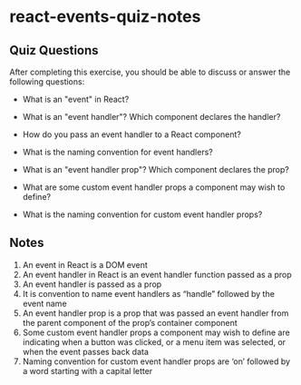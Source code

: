 # react-events-quiz-notes

## Quiz Questions

After completing this exercise, you should be able to discuss or answer the following questions:

- What is an "event" in React?

- What is an "event handler"? Which component declares the handler?

- How do you pass an event handler to a React component?

- What is the naming convention for event handlers?

- What is an "event handler prop"? Which component declares the prop?

- What are some custom event handler props a component may wish to define?

- What is the naming convention for custom event handler props?

## Notes

1. An event in React is a DOM event
2. An event handler in React is an event handler function passed as a prop
3. An event handler is passed as a prop
4. It is convention to name event handlers as “handle” followed by the event name
5. An event handler prop is a prop that was passed an event handler from the parent component of the prop’s container component
6. Some custom event handler props a component may wish to define are indicating when a button was clicked, or a menu item was selected, or when the event passes back data
7. Naming convention for custom event handler props are ‘on’ followed by a word starting with a capital letter
